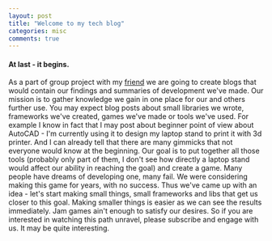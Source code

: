 ```yaml
---
layout: post
title: "Welcome to my tech blog"
categories: misc
comments: true
---
```


#### At last - it begins.

As a part of group project with my [friend](https://kbobnis.github.io/) we are going to create blogs that would contain our findings and summaries of development we've made.
Our mission is to gather knowledge we gain in one place for our and others further use. You may expect blog posts about small libraries we wrote, frameworks we've created, games we've made or tools we've used. For example I know in fact that I may post about beginner point of view about AutoCAD - I'm currently using it to design my laptop stand to print it with 3d printer. And I can already tell that there are many gimmicks that not everyone would know at the beginning.
Our goal is to put together all those tools (probably only part of them, I don't see how directly a laptop stand would affect our ability in reaching the goal) and create a game. Many people have dreams of developing one, many fail. We were considering making this game for years, with no success. Thus we've came up with an idea - let's start making small things, small frameworks and libs that get us closer to this goal. Making smaller things is easier as we can see the results immediately. Jam games ain't enough to satisfy our desires.
So if you are interested in watching this path unravel, please subscribe and engage with us. It may be quite interesting.

